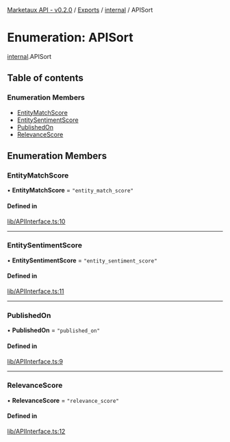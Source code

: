 [Marketaux API - v0.2.0](../README.md) / [Exports](../modules.md) / [internal](../modules/internal.md) / APISort

# Enumeration: APISort

[internal](../modules/internal.md).APISort

## Table of contents

### Enumeration Members

- [EntityMatchScore](internal.APISort.md#entitymatchscore)
- [EntitySentimentScore](internal.APISort.md#entitysentimentscore)
- [PublishedOn](internal.APISort.md#publishedon)
- [RelevanceScore](internal.APISort.md#relevancescore)

## Enumeration Members

### EntityMatchScore

• **EntityMatchScore** = ``"entity_match_score"``

#### Defined in

[lib/APIInterface.ts:10](https://github.com/Viriatto/marketaux-api/blob/1d8313d/src/lib/APIInterface.ts#L10)

___

### EntitySentimentScore

• **EntitySentimentScore** = ``"entity_sentiment_score"``

#### Defined in

[lib/APIInterface.ts:11](https://github.com/Viriatto/marketaux-api/blob/1d8313d/src/lib/APIInterface.ts#L11)

___

### PublishedOn

• **PublishedOn** = ``"published_on"``

#### Defined in

[lib/APIInterface.ts:9](https://github.com/Viriatto/marketaux-api/blob/1d8313d/src/lib/APIInterface.ts#L9)

___

### RelevanceScore

• **RelevanceScore** = ``"relevance_score"``

#### Defined in

[lib/APIInterface.ts:12](https://github.com/Viriatto/marketaux-api/blob/1d8313d/src/lib/APIInterface.ts#L12)
